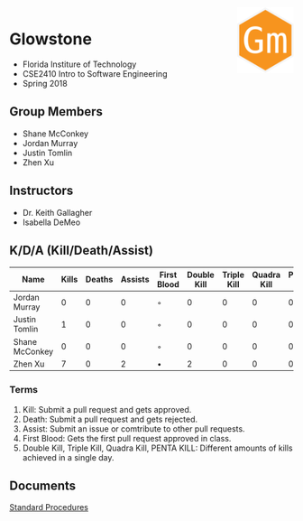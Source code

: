 
<img align="right" alt="Glowminers logo" width="100" src="../etc/logo/logo.png">

# Glowstone
* Florida Institure of Technology
* CSE2410 Intro to Software Engineering
* Spring 2018

## Group Members
* Shane McConkey
* Jordan Murray
* Justin Tomlin
* Zhen Xu

## Instructors
* Dr. Keith Gallagher
* Isabella DeMeo

## K/D/A (Kill/Death/Assist)
| Name           | Kills | Deaths | Assists | First Blood | Double Kill | Triple Kill | Quadra Kill | PENTA KILL |
| ---            | ---   | ---    | ---     | ---         | ---         | ---         | ---         | ---        |
| Jordan Murray  | 0     | 0      | 0       | ◦           | 0           | 0           | 0           | 0          |
| Justin Tomlin  | 1     | 0      | 0       | ◦           | 0           | 0           | 0           | 0          |
| Shane McConkey | 0     | 0      | 0       | ◦           | 0           | 0           | 0           | 0          |
| Zhen Xu        | 7     | 0      | 2       | •           | 2           | 0           | 0           | 0          |

### Terms
1. Kill: Submit a pull request and gets approved.
2. Death: Submit a pull request and gets rejected.
3. Assist: Submit an issue or comtribute to other pull requests.
4. First Blood: Gets the first pull request approved in class.
5. Double Kill, Triple Kill, Quadra Kill, PENTA KILL: Different amounts of kills achieved in a single day.

## Documents
[Standard Procedures](https://github.com/Glowminers/Glowstone/blob/FlTech_CSE2410_Spring2018/docs/STANDARD_PROCEDURES.md)

